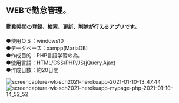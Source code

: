 ## WEBで勤怠管理。  
  
#### 勤務時間の登録、検索、更新、削除が行えるアプリです。  
●使用ＯＳ：windows10  
●データベース：xampp(MariaDB)  
●作成目的：PHP言語学習の為。  
●使用言語：HTML/CSS/PHP/JS(jQuery,Ajax)  
●作成日数：約20日間

![screencapture-wk-sch2021-herokuapp-2021-01-10-13_47_44](https://user-images.githubusercontent.com/73923419/104114721-f5b69100-534a-11eb-9a40-6933f1aea9ad.png)
![screencapture-wk-sch2021-herokuapp-mypage-php-2021-01-10-14_52_52](https://user-images.githubusercontent.com/73923419/104115521-a1fc7580-5353-11eb-87fd-60023b0fe614.png)


